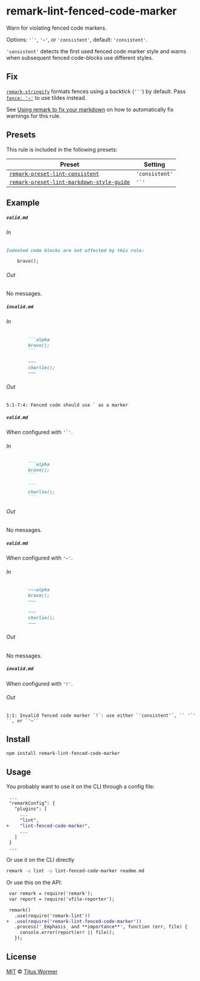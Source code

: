 <!--This file is generated-->

# remark-lint-fenced-code-marker

Warn for violating fenced code markers.

Options: ``'`'``, `'~'`, or `'consistent'`, default: `'consistent'`.

`'consistent'` detects the first used fenced code marker style and warns
when subsequent fenced code-blocks use different styles.

## Fix

[`remark-stringify`](https://github.com/remarkjs/remark/tree/master/packages/remark-stringify)
formats fences using a backtick (``'`'``) by default. Pass
[`fence: '~'`](https://github.com/remarkjs/remark/tree/master/packages/remark-stringify#optionsfence)
to use tildes instead.

See [Using remark to fix your markdown](https://github.com/remarkjs/remark-lint#using-remark-to-fix-your-markdown)
on how to automatically fix warnings for this rule.

## Presets

This rule is included in the following presets:

| Preset | Setting |
| ------ | ------- |
| [`remark-preset-lint-consistent`](https://github.com/remarkjs/remark-lint/tree/master/packages/remark-preset-lint-consistent) | `'consistent'` |
| [`remark-preset-lint-markdown-style-guide`](https://github.com/remarkjs/remark-lint/tree/master/packages/remark-preset-lint-markdown-style-guide) | ``'`'`` |

## Example

##### `valid.md`

###### In

```markdown
Indented code blocks are not affected by this rule:

    bravo();
```

###### Out

No messages.

##### `invalid.md`

###### In

````markdown
        ```alpha
        bravo();
        ```

        ~~~
        charlie();
        ~~~
````

###### Out

```text
5:1-7:4: Fenced code should use ` as a marker
```

##### `valid.md`

When configured with ``'`'``.

###### In

````markdown
        ```alpha
        bravo();
        ```

        ```
        charlie();
        ```
````

###### Out

No messages.

##### `valid.md`

When configured with `'~'`.

###### In

```markdown
        ~~~alpha
        bravo();
        ~~~

        ~~~
        charlie();
        ~~~
```

###### Out

No messages.

##### `invalid.md`

When configured with `'!'`.

###### Out

```text
1:1: Invalid fenced code marker `!`: use either `'consistent'`, `` '`' ``, or `'~'`
```

## Install

```sh
npm install remark-lint-fenced-code-marker
```

## Usage

You probably want to use it on the CLI through a config file:

```diff
 ...
 "remarkConfig": {
   "plugins": [
     ...
     "lint",
+    "lint-fenced-code-marker",
     ...
   ]
 }
 ...
```

Or use it on the CLI directly

```sh
remark -u lint -u lint-fenced-code-marker readme.md
```

Or use this on the API:

```diff
 var remark = require('remark');
 var report = require('vfile-reporter');

 remark()
   .use(require('remark-lint'))
+  .use(require('remark-lint-fenced-code-marker'))
   .process('_Emphasis_ and **importance**', function (err, file) {
     console.error(report(err || file));
   });
```

## License

[MIT](https://github.com/remarkjs/remark-lint/blob/master/LICENSE) © [Titus Wormer](http://wooorm.com)
